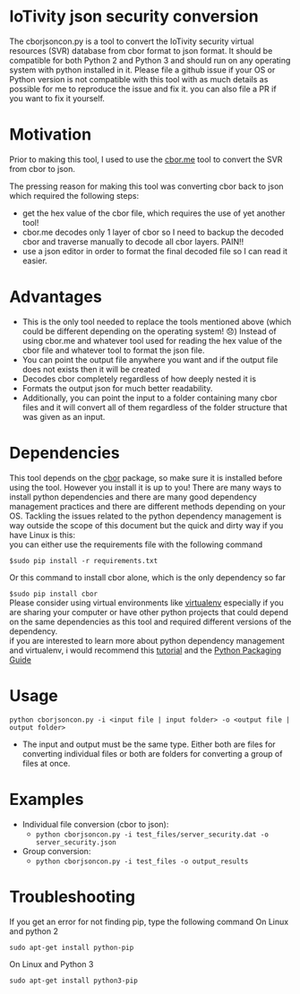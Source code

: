 # IoTivity json security conversion

The cborjsoncon.py is a tool to convert the IoTivity security virtual resources (SVR) database from cbor format to json format. It should be compatible for both Python 2 and Python 3 and should run on any operating system with python installed in it. Please file a github issue if your OS or Python version is not compatible with this tool with as much details as possible for me to reproduce the issue and fix it. you can also file a PR if you want to fix it yourself.

# Motivation
Prior to making this tool, I used to use the [cbor.me](http://cbor.me/) tool to convert the SVR from cbor to json.

The pressing reason for making this tool was converting cbor back to json which required the following steps:
* get the hex value of the cbor file, which requires the use of yet another tool!
* cbor.me decodes only 1 layer of cbor so I need to backup the decoded cbor and traverse manually to decode all cbor layers. PAIN!!
* use a json editor in order to format the final decoded file so I can read it easier.

# Advantages
* This is the only tool needed to replace the tools mentioned above (which could be different depending on the operating system! :disappointed:) Instead of using cbor.me and whatever tool used for reading the hex value of the cbor file and whatever tool to format the json file.
* You can point the output file anywhere you want and if the output file does not exists then it will be created 
* Decodes cbor completely regardless of how deeply nested it is
* Formats the output json for much better readability. 
* Additionally, you can point the input to a folder containing many cbor files and it will convert all of them regardless of the folder structure that was given as an input.  

# Dependencies
This tool depends on the [cbor](https://bitbucket.org/bodhisnarkva/cbor) package, so make sure it is installed before using the tool.
However you install it is up to you! There are many ways to install python dependencies and there are many good dependency management practices and there are different methods depending on your OS. Tackling the issues related to the python dependency management is way outside the scope of this document but the quick and dirty way if you have Linux is this:  
you can either use the requirements file with the following command

`$sudo pip install -r requirements.txt`

Or this command to install cbor alone, which is the only dependency so far

`$sudo pip install cbor`  
Please consider using virtual environments like [virtualenv](https://virtualenv.pypa.io/en/latest/) especially if you are sharing your computer or have other python projects that could depend on the same dependencies as this tool and required different versions of the dependency.  
 if you are interested to learn more about python dependency management and virtualenv, i would recommend this [tutorial](https://www.dabapps.com/blog/introduction-to-pip-and-virtualenv-python/) and the [Python Packaging Guide](https://packaging.python.org/)

# Usage

`python cborjsoncon.py -i <input file | input folder> -o <output file | output folder>`

* The input and output must be the same type. Either both are files for converting individual files or both are folders for converting a group of files at once.

# Examples
* Individual file conversion (cbor to json):
    * `python cborjsoncon.py -i test_files/server_security.dat -o server_security.json`
* Group conversion:
    * `python cborjsoncon.py -i test_files -o output_results`
# Troubleshooting
If you get an error for not finding pip, type the following command
On Linux and python 2

`sudo apt-get install python-pip`

On Linux and Python 3

`sudo apt-get install python3-pip`

